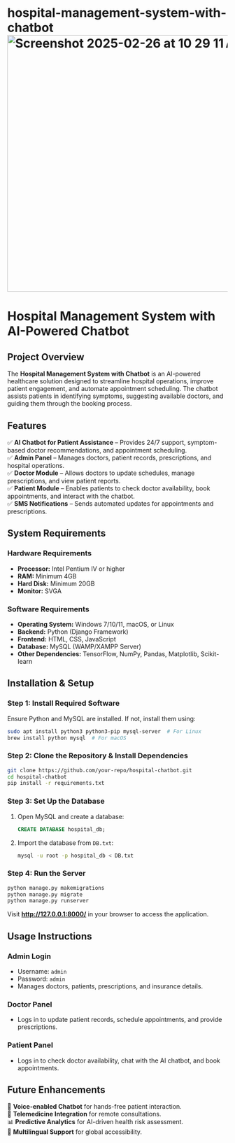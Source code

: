 # hospital-management-system-with-chatbot<img width="587" alt="Screenshot 2025-02-26 at 10 29 11 AM" src="https://github.com/user-attachments/assets/ef6cb0c3-e76c-4bce-948d-71e152ad3663" />


# **Hospital Management System with AI-Powered Chatbot**  

## **Project Overview**  
The **Hospital Management System with Chatbot** is an AI-powered healthcare solution designed to streamline hospital operations, improve patient engagement, and automate appointment scheduling. The chatbot assists patients in identifying symptoms, suggesting available doctors, and guiding them through the booking process.  

## **Features**  
✅ **AI Chatbot for Patient Assistance** – Provides 24/7 support, symptom-based doctor recommendations, and appointment scheduling.  
✅ **Admin Panel** – Manages doctors, patient records, prescriptions, and hospital operations.  
✅ **Doctor Module** – Allows doctors to update schedules, manage prescriptions, and view patient reports.  
✅ **Patient Module** – Enables patients to check doctor availability, book appointments, and interact with the chatbot.  
✅ **SMS Notifications** – Sends automated updates for appointments and prescriptions.  

## **System Requirements**  

### **Hardware Requirements**  
- **Processor:** Intel Pentium IV or higher  
- **RAM:** Minimum 4GB  
- **Hard Disk:** Minimum 20GB  
- **Monitor:** SVGA  

### **Software Requirements**  
- **Operating System:** Windows 7/10/11, macOS, or Linux  
- **Backend:** Python (Django Framework)  
- **Frontend:** HTML, CSS, JavaScript  
- **Database:** MySQL (WAMP/XAMPP Server)  
- **Other Dependencies:** TensorFlow, NumPy, Pandas, Matplotlib, Scikit-learn  

## **Installation & Setup**  

### **Step 1: Install Required Software**  
Ensure Python and MySQL are installed. If not, install them using:  

```sh
sudo apt install python3 python3-pip mysql-server  # For Linux  
brew install python mysql  # For macOS  
```

### **Step 2: Clone the Repository & Install Dependencies**  
```sh
git clone https://github.com/your-repo/hospital-chatbot.git  
cd hospital-chatbot  
pip install -r requirements.txt  
```

### **Step 3: Set Up the Database**  
1. Open MySQL and create a database:  
   ```sql
   CREATE DATABASE hospital_db;
   ```
2. Import the database from `DB.txt`:  
   ```sh
   mysql -u root -p hospital_db < DB.txt
   ```

### **Step 4: Run the Server**  
```sh
python manage.py makemigrations  
python manage.py migrate  
python manage.py runserver  
```
Visit **http://127.0.0.1:8000/** in your browser to access the application.  

## **Usage Instructions**  

### **Admin Login**  
- Username: `admin`  
- Password: `admin`  
- Manages doctors, patients, prescriptions, and insurance details.  

### **Doctor Panel**  
- Logs in to update patient records, schedule appointments, and provide prescriptions.  

### **Patient Panel**  
- Logs in to check doctor availability, chat with the AI chatbot, and book appointments.  

## **Future Enhancements**  
🚀 **Voice-enabled Chatbot** for hands-free patient interaction.  
📡 **Telemedicine Integration** for remote consultations.  
📊 **Predictive Analytics** for AI-driven health risk assessment.  
💬 **Multilingual Support** for global accessibility.  



